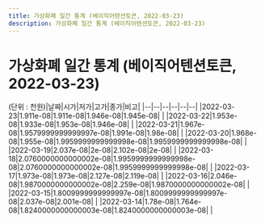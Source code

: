 ```yaml
---
title: 가상화폐 일간 통계 (베이직어텐션토큰, 2022-03-23)
description: 가상화폐 일간 통계 (베이직어텐션토큰, 2022-03-23)
---
```


가상화폐 일간 통계 (베이직어텐션토큰, 2022-03-23)
===

(단위 : 천원)|날짜|시가|저가|고가|종가|비고|
|--|--|--|--|--|--|
|2022-03-23|1.911e-08|1.911e-08|1.946e-08|1.945e-08|    |
|2022-03-22|1.953e-08|1.933e-08|1.953e-08|1.946e-08|    |
|2022-03-21|1.967e-08|1.9579999999999997e-08|1.991e-08|1.98e-08|    |
|2022-03-20|1.968e-08|1.955e-08|1.9959999999999998e-08|1.9959999999999998e-08|    |
|2022-03-19|2.037e-08|2e-08|2.102e-08|2e-08|    |
|2022-03-18|2.0760000000000002e-08|1.9959999999999998e-08|2.0760000000000002e-08|1.9959999999999998e-08|    |
|2022-03-17|1.973e-08|1.973e-08|2.127e-08|2.119e-08|    |
|2022-03-16|2.046e-08|1.9870000000000002e-08|2.259e-08|1.9870000000000002e-08|    |
|2022-03-15|1.8009999999999997e-08|1.8009999999999997e-08|2.037e-08|2.001e-08|    |
|2022-03-14|1.78e-08|1.764e-08|1.8240000000000003e-08|1.8240000000000003e-08|    |

